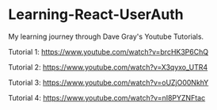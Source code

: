 # Learning-React-UserAuth

My learning journey through Dave Gray's Youtube Tutorials.

Tutorial 1: https://www.youtube.com/watch?v=brcHK3P6ChQ

Tutorial 2: https://www.youtube.com/watch?v=X3qyxo_UTR4

Tutorial 3: https://www.youtube.com/watch?v=oUZjO00NkhY

Tutorial 4: https://www.youtube.com/watch?v=nI8PYZNFtac
